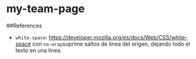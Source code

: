 # my-team-page

##References
- `white-space`: https://developer.mozilla.org/es/docs/Web/CSS/white-space
con `no-wrap`suprime saltos de linea del origen, dejando todo el texto en una linea.
